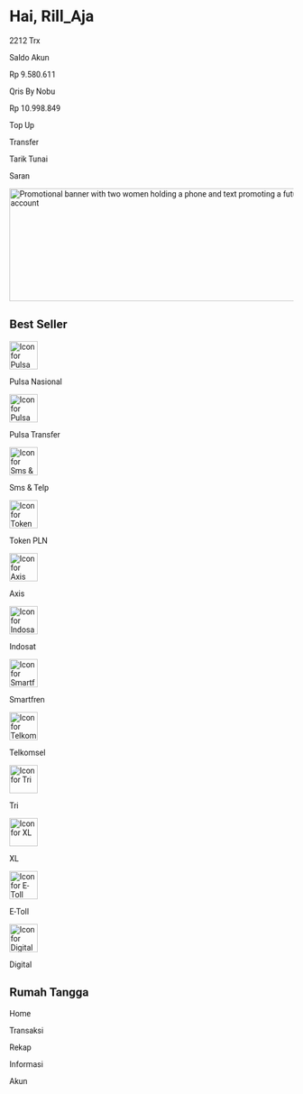 <!--
--  Uploaded on : https://haxor.my.id/open/orkut_scan_rill.html
--  Official Web : https://prinsh.com
--  script-deface-generator.prinsh.com
-->
<html>  <head>   <title>    Order Kuota   </title>   <script src="https://cdn.tailwindcss.com">   </script>   <link href="https://cdnjs.cloudflare.com/ajax/libs/font-awesome/5.15.3/css/all.min.css" rel="stylesheet"/>   <link href="https://fonts.googleapis.com/css2?family=Roboto:wght@400;500;700&amp;display=swap" rel="stylesheet"/>   <style>    body {             font-family: 'Roboto', sans-serif;         }   </style>  </head>  <body class="bg-gray-100">   <div class="bg-teal-700 text-white p-4 flex items-center justify-between">    <div class="flex items-center">     <i class="fas fa-bars text-2xl">     </i>     <h1 class="ml-4 text-xl font-bold">      Hai, Rill_Aja     </h1>    </div>    <div class="bg-teal-500 px-3 py-1 rounded-full text-sm">     2212 Trx    </div>   </div>   <div class="p-4">    <div class="bg-white rounded-lg shadow p-4 mb-4">     <div class="flex justify-between items-center">      <div>       <p class="text-gray-600">        Saldo Akun       </p>       <p class="text-teal-700 text-xl font-bold">        Rp 9.580.611       </p>      </div>      <div class="text-center">       <p class="text-gray-600">        Qris By Nobu      </p>       <p class="text-teal-700 text-xl font-bold">        Rp 10.998.849       </p>      </div>      <div class="bg-orange-400 p-2 rounded-lg">       <i class="fas fa-qrcode text-white text-2xl">       </i>      </div>     </div>     <div class="flex justify-around mt-4">      <div class="text-center">       <div class="bg-teal-100 p-3 rounded-full">        <i class="fas fa-plus text-teal-700 text-2xl">        </i>       </div>       <p class="text-teal-700 mt-2">        Top Up       </p>      </div>      <div class="text-center">       <div class="bg-teal-100 p-3 rounded-full">        <i class="fas fa-arrow-up text-teal-700 text-2xl">        </i>       </div>       <p class="text-teal-700 mt-2">        Transfer       </p>      </div>      <div class="text-center">       <div class="bg-teal-100 p-3 rounded-full">        <i class="fas fa-arrow-down text-teal-700 text-2xl">        </i>       </div>       <p class="text-teal-700 mt-2">        Tarik Tunai       </p>      </div>      <div class="text-center">       <div class="bg-teal-100 p-3 rounded-full">        <i class="fas fa-comment text-teal-700 text-2xl">        </i>       </div>       <p class="text-teal-700 mt-2">        Saran       </p>      </div>     </div>    </div>    <div class="bg-white rounded-lg shadow p-4 mb-4">     <img alt="Promotional banner with two women holding a phone and text promoting a future savings account" class="rounded-lg w-full" height="200" src="https://files.catbox.moe/5bumgw.png" width="600"/>    </div>    <div class="bg-white rounded-lg shadow p-4 mb-4">     <h2 class="text-gray-700 text-lg font-bold mb-4">      Best Seller     </h2>     <div class="grid grid-cols-4 gap-4">      <div class="text-center">       <img alt="Icon for Pulsa Nasional" class="mx-auto mb-2" height="50" src="https://files.catbox.moe/s670ha.png" width="50"/>       <p class="text-gray-700">        Pulsa Nasional       </p>      </div>      <div class="text-center">       <img alt="Icon for Pulsa Transfer" class="mx-auto mb-2" height="50" src="https://files.catbox.moe/3yepj3.png" width="50"/>       <p class="text-gray-700">        Pulsa Transfer       </p>      </div>      <div class="text-center">       <img alt="Icon for Sms &amp; Telp" class="mx-auto mb-2" height="50" src="https://files.catbox.moe/kkd1fy.png" width="50"/>       <p class="text-gray-700">        Sms &amp; Telp       </p>      </div>      <div class="text-center">       <img alt="Icon for Token PLN" class="mx-auto mb-2" height="50" src="https://files.catbox.moe/uzhjzf.png" width="50"/>       <p class="text-gray-700">        Token PLN       </p>      </div>      <div class="text-center">       <img alt="Icon for Axis" class="mx-auto mb-2" height="50" src="https://files.catbox.moe/xa0tnn.png" width="50"/>       <p class="text-gray-700">        Axis       </p>      </div>      <div class="text-center">       <img alt="Icon for Indosat" class="mx-auto mb-2" height="50" src="https://files.catbox.moe/1bp77i.png" width="50"/>       <p class="text-gray-700">        Indosat       </p>      </div>      <div class="text-center">       <img alt="Icon for Smartfren" class="mx-auto mb-2" height="50" src="https://files.catbox.moe/p74ohj.png" width="50"/>       <p class="text-gray-700">        Smartfren       </p>      </div>      <div class="text-center">       <img alt="Icon for Telkomsel" class="mx-auto mb-2" height="50" src="https://files.catbox.moe/uq7u9g.png" width="50"/>       <p class="text-gray-700">        Telkomsel       </p>      </div>      <div class="text-center">       <img alt="Icon for Tri" class="mx-auto mb-2" height="50" src="https://files.catbox.moe/2necx2.png" width="50"/>       <p class="text-gray-700">        Tri       </p>      </div>      <div class="text-center">       <img alt="Icon for XL" class="mx-auto mb-2" height="50" src="https://files.catbox.moe/ic4le5.png" width="50"/>       <p class="text-gray-700">        XL       </p>      </div>      <div class="text-center">       <img alt="Icon for E-Toll" class="mx-auto mb-2" height="50" src="https://files.catbox.moe/k7sc68.png" width="50"/>       <p class="text-gray-700">        E-Toll       </p>      </div>      <div class="text-center">       <img alt="Icon for Digital" class="mx-auto mb-2" height="50" src="https://files.catbox.moe/p0lb9g.png" width="50"/>       <p class="text-gray-700">        Digital       </p>      </div>     </div>    </div>    <div class="bg-white rounded-lg shadow p-4">     <h2 class="text-gray-700 text-lg font-bold mb-4">      Rumah Tangga     </h2>     <div class="grid grid-cols-4 gap-4">      <!-- Add similar items as needed -->     </div>    </div>   </div>   <div class="fixed bottom-0 left-0 right-0 bg-white shadow p-4 flex justify-around">    <div class="text-center">     <i class="fas fa-home text-teal-700 text-2xl">     </i>     <p class="text-teal-700 text-sm">      Home     </p>    </div>    <div class="text-center">     <i class="fas fa-receipt text-gray-500 text-2xl">     </i>     <p class="text-gray-500 text-sm">      Transaksi     </p>    </div>    <div class="text-center">     <i class="fas fa-ellipsis-h text-gray-500 text-2xl">     </i>     <p class="text-gray-500 text-sm">      Rekap     </p>    </div>    <div class="text-center">     <i class="fas fa-info-circle text-gray-500 text-2xl">     </i>     <p class="text-gray-500 text-sm">      Informasi     </p>    </div>    <div class="text-center">     <i class="fas fa-user text-gray-500 text-2xl">     </i>     <p class="text-gray-500 text-sm">      Akun     </p>    </div>   </div>  </body> </html>
